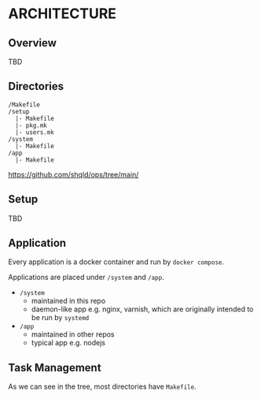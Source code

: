# ARCHITECTURE

## Overview

TBD

## Directories

```
/Makefile
/setup
  |- Makefile
  |- pkg.mk
  |- users.mk
/system
  |- Makefile
/app
  |- Makefile
```

https://github.com/shqld/ops/tree/main/

## Setup

TBD

## Application

Every application is a docker container and run by `docker compose`.

Applications are placed under `/system` and `/app`.

-   `/system`
    -   maintained in this repo
    -   daemon-like app e.g. nginx, varnish, which are originally intended to be run by `systemd`
-   `/app`
    -   maintained in other repos
    -   typical app e.g. nodejs

## Task Management

As we can see in the tree, most directories have `Makefile`.
